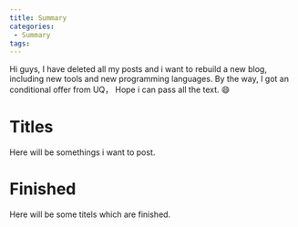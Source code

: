 ```yaml
---
title: Summary
categories:
 - Summary
tags:
---
```


Hi guys, I have deleted all my posts and i want to rebuild a new blog, including new tools and new programming languages. 
By the way, I got an conditional offer from UQ， Hope i can pass all the text. :smile:

# Titles

Here will be somethings i want to post. 

# Finished

Here will be some titels which are finished.

